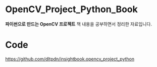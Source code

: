 # OpenCV_Project_Python_Book



**파이썬으로 만드는 OpenCV 프로젝트** 책 내용을 공부하면서 정리한 자료입니다.







# Code

https://github.com/dltpdn/insightbook.opencv_project_python